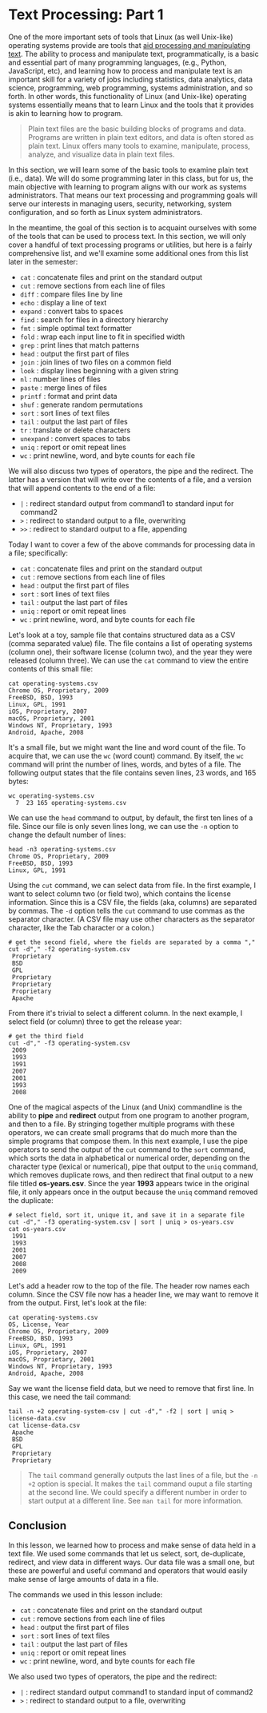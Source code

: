 # Text Processing: Part 1

One of the more important sets of tools that Linux (as well Unix-like)
operating systems provide are tools that
[aid processing and manipulating text][textProcessing].
The ability to process and manipulate text, programmatically,
is a basic and essential part of many programming languages,
(e.g., Python, JavaScript, etc),
and learning how to process and manipulate text is
an important skill for a variety of jobs including
statistics, data analytics, data science, programming, web programming,
systems administration, and so forth.
In other words,
this functionality of Linux (and Unix-like) operating systems
essentially means that to learn Linux and the tools that it provides
is akin to learning how to program.

> Plain text files are the basic building blocks of programs and data.
> Programs are written in plain text editors, and
> data is often stored as plain text.
> Linux offers many tools to examine, manipulate, process, analyze,
> and visualize data in plain text files.

In this section, we will learn some of the basic
tools to examine plain text (i.e., data).
We will do some programming later in this class, but for us,
the main objective with learning to program
aligns with our work as systems administrators.
That means our text processing and programming goals will serve our interests
in managing users, security, networking, system configuration, and so forth
as Linux system administrators.

In the meantime, the goal of this section is to acquaint ourselves with
some of the tools that can be used to process text.
In this section, we will only cover a handful of text processing
programs or utilities,
but here is a fairly comprehensive list,
and we'll examine some additional ones from this list
later in the semester:

- ``cat``      : concatenate files and print on the standard output
- ``cut``      : remove sections from each line of files
- ``diff``     : compare files line by line
- ``echo``     : display a line of text
- ``expand``   : convert tabs to spaces
- ``find``     : search for files in a directory hierarchy
- ``fmt``      : simple optimal text formatter
- ``fold``     : wrap each input line to fit in specified width
- ``grep``     : print lines that match patterns
- ``head``     : output the first part of files
- ``join``     : join lines of two files on a common field
- ``look``     : display lines beginning with a given string
- ``nl``       : number lines of files
- ``paste``    : merge lines of files
- ``printf``   : format and print data
- ``shuf``     : generate random permutations
- ``sort``     : sort lines of text files
- ``tail``     : output the last part of files
- ``tr``       : translate or delete characters
- ``unexpand`` : convert spaces to tabs
- ``uniq``     : report or omit repeat lines
- ``wc``       : print newline, word, and byte counts for each file

We will also discuss two types of operators, the pipe and the redirect.
The latter has a version that will write over the contents of a file,
and a version that will append contents to the end of a file:

- ``|`` : redirect standard output from command1 to standard input for command2
- ``>`` : redirect to standard output to a file, overwriting
- ``>>`` : redirect to standard output to a file, appending

Today I want to cover a few of the above commands for processing data in a file;
specifically:

- ``cat``  : concatenate files and print on the standard output
- ``cut``  : remove sections from each line of files
- ``head`` : output the first part of files
- ``sort`` : sort lines of text files
- ``tail`` : output the last part of files
- ``uniq`` : report or omit repeat lines
- ``wc``   : print newline, word, and byte counts for each file

Let's look at a toy, sample file that contains
structured data as a CSV (comma separated value) file.
The file contains a list of operating systems (column one),
their software license (column two),
and the year they were released (column three).
We can use the ``cat`` command to view the entire
contents of this small file:

```
cat operating-systems.csv
Chrome OS, Proprietary, 2009
FreeBSD, BSD, 1993
Linux, GPL, 1991
iOS, Proprietary, 2007
macOS, Proprietary, 2001
Windows NT, Proprietary, 1993
Android, Apache, 2008
```

It's a small file, but
we might want the line and word count of the file.
To acquire that, we can use the ``wc`` (word count) command.
By itself, the ``wc`` command will print 
the number of lines, words, and bytes of a file.
The following output states that the file contains
seven lines, 23 words, and 165 bytes:

```
wc operating-systems.csv
  7  23 165 operating-systems.csv
```

We can use the ``head`` command to output,
by default,
the first ten lines of a file.
Since our file is only seven lines long,
we can use the ``-n`` option 
to change the default number of lines:

```
head -n3 operating-systems.csv
Chrome OS, Proprietary, 2009
FreeBSD, BSD, 1993
Linux, GPL, 1991
```

Using the ``cut`` command, we can select data from file.
In the first example, I want to select column two (or field two),
which contains the license information.
Since this is a CSV file,
the fields (aka, columns) are separated by commas.
The ``-d`` option tells the ``cut`` command to use commas
as the separator character.
(A CSV file may use other characters as the separator character,
like the Tab character or a colon.)

```
# get the second field, where the fields are separated by a comma ","
cut -d"," -f2 operating-system.csv
 Proprietary
 BSD
 GPL
 Proprietary
 Proprietary
 Proprietary
 Apache
```

From there it's trivial to select a different column.
In the next example,
I select field (or column) three to get the release year:

```
# get the third field
cut -d"," -f3 operating-system.csv
 2009
 1993
 1991
 2007
 2001
 1993
 2008
```

One of the magical aspects of the Linux (and Unix) commandline
is the ability to **pipe** and **redirect** output from one program
to another program, and then to a file.
By stringing together multiple programs with these operators,
we can create small programs that do much more than the
simple programs that compose them.
In this next example,
I use the pipe operators to send the output of the ``cut``
command to the ``sort`` command,
which sorts the data in alphabetical or numerical order,
depending on the character type (lexical or numerical),
pipe that output to the ``uniq`` command,
which removes duplicate rows,
and then redirect that final output to a new
file titled **os-years.csv**.
Since the year **1993** appears twice in the original file,
it only appears once in the output
because the ``uniq`` command removed the duplicate:

```
# select field, sort it, unique it, and save it in a separate file
cut -d"," -f3 operating-system.csv | sort | uniq > os-years.csv
cat os-years.csv
 1991
 1993
 2001
 2007
 2008
 2009
```

Let's add a header row to the top of the file.
The header row names each column.
Since the CSV file now has a header line,
we may want to remove it from the output.
First, let's look at the file:

```
cat operating-systems.csv
OS, License, Year
Chrome OS, Proprietary, 2009
FreeBSD, BSD, 1993
Linux, GPL, 1991
iOS, Proprietary, 2007
macOS, Proprietary, 2001
Windows NT, Proprietary, 1993
Android, Apache, 2008
```

Say we want the license field data,
but we need to remove that first line.
In this case, we need the tail command:

```
tail -n +2 operating-system-csv | cut -d"," -f2 | sort | uniq > license-data.csv
cat license-data.csv
 Apache
 BSD
 GPL
 Proprietary
 Proprietary
```

> The ``tail`` command generally outputs the last lines of a file,
> but the ``-n +2`` option is special.
> It makes the ``tail`` command ouput a file starting
> at the second line.
> We could specify a different number in order
> to start output at a different line.
> See ``man tail`` for more information.

## Conclusion

In this lesson, we learned how to process and
make sense of data held in a text file.
We used some commands that let us select,
sort, de-duplicate, redirect, and view data in different ways.
Our data file was a small one,
but these are powerful and useful command and operators
that would easily make sense of large amounts of data
in a file.

The commands we used in this lesson include:

- ``cat``  : concatenate files and print on the standard output
- ``cut``  : remove sections from each line of files
- ``head`` : output the first part of files
- ``sort`` : sort lines of text files
- ``tail`` : output the last part of files
- ``uniq`` : report or omit repeat lines
- ``wc``   : print newline, word, and byte counts for each file

We also used two types of operators, the pipe and the redirect:

- ``|`` : redirect standard output command1 to standard input of command2
- ``>`` : redirect to standard output to a file, overwriting

[textProcessing]:https://tldp.org/LDP/abs/html/textproc.html
